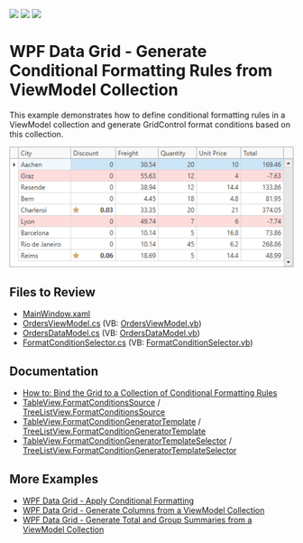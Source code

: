 <!-- default badges list -->
![](https://img.shields.io/endpoint?url=https://codecentral.devexpress.com/api/v1/VersionRange/331312015/20.2.4%2B)
[![](https://img.shields.io/badge/Open_in_DevExpress_Support_Center-FF7200?style=flat-square&logo=DevExpress&logoColor=white)](https://supportcenter.devexpress.com/ticket/details/T966439)
[![](https://img.shields.io/badge/📖_How_to_use_DevExpress_Examples-e9f6fc?style=flat-square)](https://docs.devexpress.com/GeneralInformation/403183)
<!-- default badges end -->

# WPF Data Grid - Generate Conditional Formatting Rules from ViewModel Collection

This example demonstrates how to define conditional formatting rules in a ViewModel collection and generate GridControl format conditions based on this collection.

![](/Images/wpf_grid_mvvm_conditionalformatting126727.png)

## Files to Review

* [MainWindow.xaml](./CS/GridMVVMConditionalFormattingRules/MainWindow.xaml)
* [OrdersViewModel.cs](./CS/GridMVVMConditionalFormattingRules/OrdersViewModel.cs) (VB: [OrdersViewModel.vb](./VB/GridMVVMConditionalFormattingRules/OrdersViewModel.vb))
* [OrdersDataModel.cs](./CS/GridMVVMConditionalFormattingRules/OrdersDataModel.cs) (VB: [OrdersDataModel.vb](./VB/GridMVVMConditionalFormattingRules/OrdersDataModel.vb))
* [FormatConditionSelector.cs](./CS/GridMVVMConditionalFormattingRules/FormatConditionSelector.cs) (VB: [FormatConditionSelector.vb](./VB/GridMVVMConditionalFormattingRules/FormatConditionSelector.vb))

## Documentation

* [How to: Bind the Grid to a Collection of Conditional Formatting Rules](http://docs.devexpress.com/WPF/117884/controls-and-libraries/data-grid/mvvm-enhancements/binding-to-a-collection-of-conditional-formatting-rules)
* [TableView.FormatConditionsSource](https://docs.devexpress.com/WPF/DevExpress.Xpf.Grid.TableView.FormatConditionsSource) / [TreeListView.FormatConditionsSource](https://docs.devexpress.com/WPF/DevExpress.Xpf.Grid.TreeListView.FormatConditionsSource)
* [TableView.FormatConditionGeneratorTemplate](https://docs.devexpress.com/WPF/DevExpress.Xpf.Grid.TableView.FormatConditionGeneratorTemplate) / [TreeListView.FormatConditionGeneratorTemplate](https://docs.devexpress.com/WPF/DevExpress.Xpf.Grid.TreeListView.FormatConditionGeneratorTemplate)
* [TableView.FormatConditionGeneratorTemplateSelector](https://docs.devexpress.com/WPF/DevExpress.Xpf.Grid.TableView.FormatConditionGeneratorTemplateSelector) / [TreeListView.FormatConditionGeneratorTemplateSelector](https://docs.devexpress.com/WPF/DevExpress.Xpf.Grid.TreeListView.FormatConditionGeneratorTemplateSelector)

## More Examples

* [WPF Data Grid - Apply Conditional Formatting](https://github.com/DevExpress-Examples/wpf-data-grid-apply-conditional-formatting)
* [WPF Data Grid - Generate Columns from a ViewModel Collection](https://github.com/DevExpress-Examples/wpf-data-grid-bind-columns-to-viewmodel-collection)
* [WPF Data Grid - Generate Total and Group Summaries from a ViewModel Collection](https://github.com/DevExpress-Examples/wpf-mvvm-how-to-bind-the-gridcontrol-to-total-and-group-summaries-specified-in-viewmodel)
